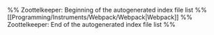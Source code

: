 %% Zoottelkeeper: Beginning of the autogenerated index file list  %%
 [[Programming/Instruments/Webpack/Webpack|Webpack]]
%% Zoottelkeeper: End of the autogenerated index file list  %%
